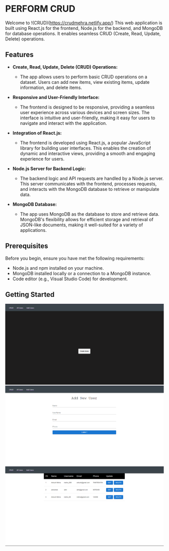 # PERFORM CRUD

Welcome to !(CRUD)(https://crudmehra.netlify.app/) This web application is built using React.js for the frontend, Node.js for the backend, and MongoDB for database operations. It enables seamless CRUD (Create, Read, Update, Delete) operations.

## Features

- **Create, Read, Update, Delete (CRUD) Operations:**
  - The app allows users to perform basic CRUD operations on a dataset. Users can add new items, view existing items, update information, and delete items.

- **Responsive and User-Friendly Interface:**
  - The frontend is designed to be responsive, providing a seamless user experience across various devices and screen sizes. The interface is intuitive and user-friendly, making it easy for users to navigate and interact with the application.

- **Integration of React.js:**
  - The frontend is developed using React.js, a popular JavaScript library for building user interfaces. This enables the creation of dynamic and interactive views, providing a smooth and engaging experience for users.

- **Node.js Server for Backend Logic:**
  - The backend logic and API requests are handled by a Node.js server. This server communicates with the frontend, processes requests, and interacts with the MongoDB database to retrieve or manipulate data.

- **MongoDB Database:**
  - The app uses MongoDB as the database to store and retrieve data. MongoDB's flexibility allows for efficient storage and retrieval of JSON-like documents, making it well-suited for a variety of applications.

## Prerequisites

Before you begin, ensure you have met the following requirements:

- Node.js and npm installed on your machine.
- MongoDB installed locally or a connection to a MongoDB instance.
- Code editor (e.g., Visual Studio Code) for development.

## Getting Started
![IMAGE](https://github.com/mehraankush/crud_frontend/blob/main/public/image1.png)
![IMAGE](https://github.com/mehraankush/crud_frontend/blob/main/public/image2.png)
![IMAGE](https://github.com/mehraankush/crud_frontend/blob/main/public/image3.png)


